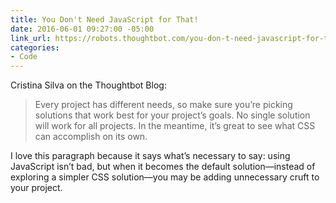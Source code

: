 ```yaml
---
title: You Don't Need JavaScript for That!
date: 2016-06-01 09:27:00 -05:00
link_url: https://robots.thoughtbot.com/you-don-t-need-javascript-for-that
categories:
- Code
---
```


Cristina Silva on the Thoughtbot Blog:

> Every project has different needs, so make sure you’re picking solutions that work best for your project’s goals. No single solution will work for all projects. In the meantime, it’s great to see what CSS can accomplish on its own.

I love this paragraph because it says what’s necessary to say: using JavaScript isn’t bad, but when it becomes the default solution—instead of exploring a simpler CSS solution—you may be adding unnecessary cruft to your project.
